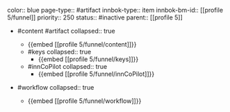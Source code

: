 color:: blue
page-type:: #artifact
innbok-type:: item
innbok-bm-id:: [[profile 5/funnel]]
priority:: 250
status:: #inactive
parent:: [[profile 5]]

- #content #artifact
  collapsed:: true
	- {{embed [[profile 5/funnel/content]]}}
  - #keys
    collapsed:: true
	  - {{embed [[profile 5/funnel/keys]]}}
  - #innCoPilot
    collapsed:: true
	  - {{embed [[profile 5/funnel/innCoPilot]]}}

- #workflow
  collapsed:: true
	- {{embed [[profile 5/funnel/workflow]]}}






